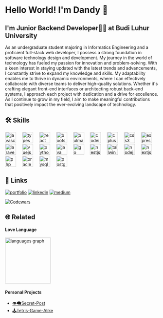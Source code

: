 
# Hello World! I'm Dandy 👋
## I'm Junior Backend Developer👨‍💻 at Budi Luhur University
As an undergraduate student majoring in Informatics Engineering and a proficient full-stack web developer, I possess a strong foundation in software technology design and development. My journey in the world of technology has fueled my passion for innovation and problem-solving. With a keen interest in staying updated with the latest trends and advancements, I constantly strive to expand my knowledge and skills. My adaptability enables me to thrive in dynamic environments, where I can effectively collaborate with diverse teams to deliver high-quality solutions. Whether it's crafting elegant front-end interfaces or architecting robust back-end systems, I approach each project with dedication and a drive for excellence. As I continue to grow in my field, I aim to make meaningful contributions that positively impact the ever-evolving landscape of technology.

## 🛠 Skills
<div align="left">
  <img src="https://cdn.jsdelivr.net/gh/devicons/devicon/icons/javascript/javascript-original.svg" height="36" alt="javascript logo"  />
  <img width="12" />
  <img src="https://cdn.jsdelivr.net/gh/devicons/devicon/icons/typescript/typescript-original.svg" height="36" alt="typescript logo"  />
  <img width="12" />
  <img src="https://cdn.jsdelivr.net/gh/devicons/devicon/icons/react/react-original.svg" height="36" alt="react logo"  />
  <img width="12" />
  <img src="https://cdn.jsdelivr.net/gh/devicons/devicon/icons/bootstrap/bootstrap-original.svg" height="36" alt="bootstrap logo"  />
  <img width="12" />
  <img src="https://cdn.jsdelivr.net/gh/devicons/devicon/icons/bulma/bulma-plain.svg" height="36" alt="bulma logo"  />
  <img width="12" />
  <img src="https://cdn.jsdelivr.net/gh/devicons/devicon/icons/codeigniter/codeigniter-plain.svg" height="36" alt="codeigniter logo"  />
  <img width="12" />
  <img src="https://cdn.jsdelivr.net/gh/devicons/devicon/icons/cplusplus/cplusplus-original.svg" height="36" alt="cplusplus logo"  />
  <img width="12" />
  <img src="https://cdn.jsdelivr.net/gh/devicons/devicon/icons/css3/css3-original.svg" height="36" alt="css3 logo"  />
  <img width="12" />
  <img src="https://cdn.jsdelivr.net/gh/devicons/devicon/icons/express/express-original.svg" height="36" alt="express logo"  />
  <img width="12" />
  <img src="https://cdn.simpleicons.org/laravel/FF2D20" height="36" alt="laravel logo"  />
  <img width="12" />
  <img src="https://cdn.jsdelivr.net/gh/devicons/devicon/icons/vuejs/vuejs-original.svg" height="36" alt="vuejs logo"  />
  <img width="12" />
  <img src="https://cdn.jsdelivr.net/gh/devicons/devicon/icons/python/python-original.svg" height="36" alt="python logo"  />
  <img width="12" />
  <img src="https://cdn.jsdelivr.net/gh/devicons/devicon/icons/java/java-original.svg" height="36" alt="java logo"  />
  <img width="12" />
  <img src="https://cdn.jsdelivr.net/gh/devicons/devicon/icons/go/go-original.svg" height="36" alt="go logo"  />
  <img width="12" />
  <img src="https://cdn.simpleicons.org/nestjs/E0234E" height="36" alt="nestjs logo"  />
  <img width="12" />
  <img src="https://cdn.simpleicons.org/tailwindcss/06B6D4" height="36" alt="tailwindcss logo"  />
  <img width="12" />
  <img src="https://cdn.simpleicons.org/nodedotjs/339933" height="36" alt="nodejs logo"  />
  <img width="12" />
  <img src="https://cdn.simpleicons.org/nextdotjs/000000" height="36" alt="nextjs logo"  />
  <img width="12" />
  <img src="https://cdn.simpleicons.org/php/777BB4" height="36" alt="php logo"  />
  <img width="12" />
  <img src="https://cdn.simpleicons.org/oracle/F80000" height="36" alt="oracle logo"  />
  <img width="12" />
  <img src="https://cdn.simpleicons.org/mysql/4479A1" height="36" alt="mysql logo"  />
  <img width="12" />
  <img src="https://cdn.simpleicons.org/postgresql/4169E1" height="36" alt="postgresql logo"  />
</div>

## 🔗 Links
[![portfolio](https://img.shields.io/badge/my_portfolio-000?style=for-the-badge&logo=ko-fi&logoColor=white)](https://dandyyahmin.github.io/portofolio-next/)
[![linkedin](https://img.shields.io/badge/linkedin-0A66C2?style=for-the-badge&logo=linkedin&logoColor=white)](https://www.linkedin.com/in/dandydarmawanalyahmin/)
[![medium](https://img.shields.io/badge/medium-1DA1F2?style=for-the-badge&logo=mediumr&logoColor=white)]( https://medium.com/@dandydarmawanalyahmin)

[![Codewars](https://github.r2v.ch/codewars?user=DandyYahmin&stroke=black)](https://www.codewars.com/users/DandyYahmin)


## 🌐 Related

#### Love Language

  <img src="https://github-readme-stats.vercel.app/api/top-langs?username=DandyYahmin&locale=en&hide_title=false&layout=compact&card_width=320&langs_count=5&theme=dracula&hide_border=false&order=2" height="150" alt="languages graph"  />
  
#### Personal Projects

- [👁‍🗨Secret-Post](https://secret-post.vercel.app/)
- [🕹Tetris-Game-Alike](https://dandyyahmin.github.io/tetris/)

